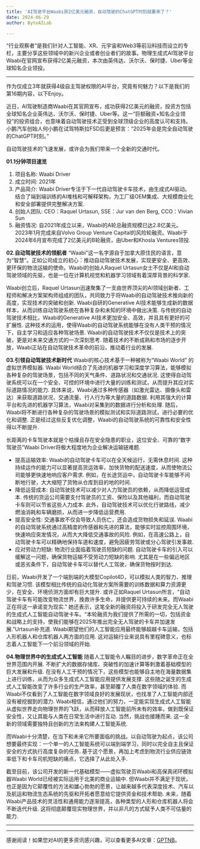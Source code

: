 ```yaml
---
title: 'AI驾驶平台Waabi获2亿美元融资，自动驾驶的ChatGPT时刻就要来了？'
date: 2024-06-29
author: ByteAILab

---
```


“行业观察者”是我们针对人工智能、XR、元宇宙和Web3等前沿科技而设立的专栏，主要分享这些领域中的新兴企业或者创业者们的故事。物理生成式AI驾驶平台Waabi在官网宣布获得2亿美元融资，本次由英伟达、沃尔沃、保时捷、Uber等全球知名企业领投。

---
作为仅成立3年就获得4级自主驾驶权限的AI平台，究竟有何魅力？以下是我们的第16期内容，以下Enjoy。

近日，AI驾驶制造商Waabi在其官网宣布，成功获得2亿美元的融资，投资方包括全球知名企业英伟达、沃尔沃、保时捷、Uber等。这一“巨额融资+知名企业领投”的投资组合，也意味着自动驾驶技术正受到全球顶级企业的高度认可和支持。小鹏汽车创始人何小鹏在试驾特斯拉FSD后更是预言：“2025年会是完全自动驾驶的ChatGPT时刻。”

自动驾驶技术的飞速发展，或许会为我们带来一个全新的交通时代。

**01.1分钟项目速览**
1. 项目名称: Waabi Driver
2. 成立时间: 2021年
3. 产品简介: Waabi Driver专注于下一代自动驾驶卡车技术，由生成式AI驱动。结合了端到端训练的AI堆栈和可解释架构，为工厂级OEM集成、大规模商业化和安全部署提供完整解决方案.
4. 创始人团队: CEO：Raquel Urtasun, SSE：Jur van den Berg, CCO：Vivian Sun
5. 融资情况: 自2021年成立以来，Waabi的A轮总融资规模已达2.8亿美元。2023年1月完成来自Volvo Group Venture Capital的风险轮融资。Waabi于2024年6月宣布完成了2亿美元的B轮融资，由Uber和Khosla Ventures领投.

**02.自动驾驶技术的领航者**
“Waabi”这一名字源自于加拿大原住民的语言，意为“智慧”。正如公司成立的初心：推动自动驾驶技术发展，实现更安全、更高效、更环保的物流运输的使命。Waabi的创始人Raquel Urtasun女士不仅是AI和自动驾驶领域的先驱，也是一位在计算机视觉和机器学习领域有着深厚背景的科学家.

Waabi创立后，Raquel Urtasun迅速聚集了一支由世界顶尖的AI领域创新者、工程师和解决方案架构师组成的团队，共同致力于将Waabi的自动驾驶技术推向新的高度，实现技术的突破和创新. Waabi自研的Generative AI技术能够生成新的数据样本，从而训练自动驾驶系统在各种复杂和未知的环境中做出决策. 与传统的自动驾驶技术相比，Waabi的Generative AI技术更加安全、高效，并且具有更好的可扩展性. 这种技术的运用，使得Waabi的自动驾驶系统能够在没有人类干预的情况下，自主学习和适应各种驾驶场景. Waabi的自动驾驶技术不仅仅是技术上的突破，更是对未来交通方式的一次深刻思考. 随着技术的不断成熟和市场的逐步开放，Waabi正站在自动驾驶技术革命的前沿，推动着行业的发展.

**03.引领自动驾驶技术新时代**
Waabi的核心技术基于一种被称为“Waabi World” 的虚拟世界模拟器. Waabi World结合了先进的机器学习和深度学习算法，能够模拟各种复杂的驾驶场景，包括不同的天气条件、道路状况和交通状况. 这使得自动驾驶系统可以在一个安全、可控的环境中进行大量的训练和测试，从而提升其应对实际道路情况的能力. 具体来说，Waabi通过多种传感器（如激光雷达、摄像头和雷达）来获取道路状况、交通流量、行人行为等大量的道路数据. 利用其强大的计算平台和先进的机器学习算法，Waabi对采集到的数据进行分析和处理. 随后，Waabi将不断进行各种复杂的驾驶场景的模拟测试和实际道路测试，进行必要的优化和调整. 正是经过这些反复优化调整，Waabi的自动驾驶系统的可靠性和安全性得以不断提升.

长距离的卡车驾驶本就是个枯燥且存在安全隐患的职业，这位安全、可靠的“数字驾驶员”Waabi Driver将极大程度地为企业解决运输链难题.

- 提高运输效率: Waabi的自动驾驶卡车可以在全天候运行，无需休息时间. 这种持续运作的能力可以显著提高货运效率，加快货物的配送速度，从而使物流公司能够更快速地响应客户需求. 例如，在长途货运中，自动驾驶卡车能够不间断地行驶，大大缩短了货物从仓库到目的地的时间.
- 降低运营成本: 自动驾驶技术可以减少对人力驾驶员的依赖，从而降低运营成本. 传统的货运公司需要支付驾驶员的工资、保险以及其他福利，而自动驾驶卡车则可以节省这些人力成本. 此外，自动驾驶技术可以优化行驶路线，减少燃油消耗和车辆磨损，从而进一步降低运营费用.
- 提高安全性: 交通事故不仅会导致人员伤亡，还会造成货物损失和延误. Waabi的自动驾驶系统通过高精度的传感器和先进的算法，能够实时监控周围环境，快速响应突发情况，从而大大降低交通事故的风险. 例如，在高速公路上，自动驾驶卡车可以精确地保持车道和速度，避免因疲劳驾驶或分心驾驶引发事故.
- 应对劳动力短缺: 物流行业面临着驾驶员短缺的问题. 自动驾驶卡车的引入可以缓解这一问题，确保货物运输不受劳动力短缺的影响. 尤其是在一些偏远地区或恶劣条件下，自动驾驶卡车可以替代人工驾驶，确保货物按时到达.

日前，Waabi开发了一个端到端的大模型Copilot4D，可以模拟人类的智力、推理和驾驶习惯. 该模型相比传统的自动化驾驶方案所需要的训练数据和算力资源更少，在安全、环境侦测方面却有巨大提升. 或许正如Raquel Urtasun所言，“自动驾驶卡车有可能改变物流世界，挽救许多生命，并提供更可持续的未来。而Waabi正在将这一承诺变为现实.” 她还表示，这笔全新的融资将投入于研发完全无人驾驶的生成式人工智能自动驾驶卡车。“本轮融资为我们提供了所需的一切，包括资金和战略上的支持，使我们能够在2025年推出完全无人驾驶的卡车并加速发展.”Urtasun补充道. Waabi期望他们的人工智能应用最终能够超越卡车运输，包括人形机器人和仓库机器人两方面的应用. 这对运输行业来说具有里程碑意义，也标志着人工智能下一个前沿领域的开始.

**04.物理世界中的生成式人工智能**
随着人工智能令人瞩目的进步，数字革命正在全世界范围内开展. 不断扩大的数据存储库、突破性的加速计算等刺激着基础模型的巨大发展和升级. 在没有人工干预的情况下，这些模型也能够自主地在海量数据集上进行训练，从而为众多生成式人工智能应用提供发展支撑. 这些随之诞生的生成式人工智能改变了许多行业的生产效率，甚至颠覆了人类在数字领域的体验. 而Waabi不仅看到了人工智能在数字领域良好的发展现状，也找准了人工智能内部还没有被挖掘到的潜力. Waabi相信，通过他们的努力，一定能实现生成式人工智能从虚拟世界走向物理世界的飞跃，从而释放人工智能前所未有的效率，做到既保证安全性，又让其能与人类在日常生活中进行互动. 当然，挑战也接踵而来. 这一全新的领域需要独特且创新的方法来构建人工智能系统.

而Waabi十分清楚，在当下和未来它所要面临的挑战。以自动驾驶为起点，该公司想要最终实现：一个单一的人工智能系统可以端到端学习，同时以完全自主且保证安全的方式执行高度复杂的任务. 基于这个愿景，再加上考虑到物流行业供应链效率低下和卡车司机短缺的痛点，它选择了从此处入手.

截至目前，该公司开发的新一代基础模型——虚拟驾驶员Waabi和高保真闭环模拟器Waabi World已经被实际运用于北美的商业运输中. 但Waabi并不满足于现状，也正是因为它颠覆性的方法和雄心勃勃的愿景，让越来越多代表深度技术、汽车以及航运和物流生态系统的先驱和开拓者愿意给它提供资金和技术帮助. 未来，随着Waabi产品技术的灵活性和通用能力逐渐提高，各种类型的人形和仓库机器人将会不断迭代升级. 这将彻底颠覆现实物理世界，并以非凡的方式赋予人类不可估量的能力.

---
---
感谢阅读！如果您对AI的更多资讯感兴趣，可以查看更多AI文章：[GPTNB](https://gptnb.com)。